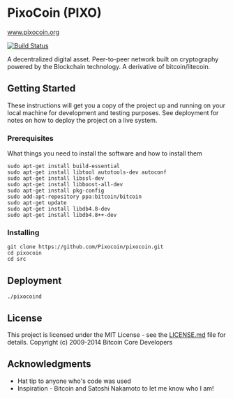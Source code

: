 # PixoCoin (PIXO)
www.pixocoin.org

[![Build Status](https://travis-ci.org/RazorLove/pixocoin.png?branch=master)](https://travis-ci.org/RazorLove/pixocoin)


A decentralized digital asset.  Peer-to-peer network built on cryptography powered by the Blockchain technology.  A derivative of bitcoin/litecoin.

## Getting Started

These instructions will get you a copy of the project up and running on your local machine for development and testing purposes. See deployment for notes on how to deploy the project on a live system.

### Prerequisites

What things you need to install the software and how to install them

```
sudo apt-get install build-essential
sudo apt-get install libtool autotools-dev autoconf
sudo apt-get install libssl-dev
sudo apt-get install libboost-all-dev
sudo apt-get install pkg-config
sudo add-apt-repository ppa:bitcoin/bitcoin
sudo apt-get update
sudo apt-get install libdb4.8-dev
sudo apt-get install libdb4.8++-dev
```

### Installing
```
git clone https://github.com/Pixocoin/pixocoin.git
cd pixocoin
cd src
```
## Deployment

```
./pixocoind
```

## License

This project is licensed under the MIT License - see the [LICENSE.md](LICENSE.md) file for details.  Copyright (c) 2009-2014 Bitcoin Core Developers

## Acknowledgments

* Hat tip to anyone who's code was used
* Inspiration - Bitcoin and Satoshi Nakamoto to let me know who I am!

